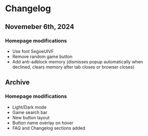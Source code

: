 # Changelog

## Novemeber 6th, 2024

### Homepage modifications
- Use font SegoeUIVF
- Remove random game button
- Add anti-adblock memory (dismisses popup automatically when declined, clears memory after tab closes or browser closes)

## Archive

### Homepage modifications
- Light/Dark mode
- Game search bar
- New button layout
- Button name overlay on hover
- FAQ and Changelog sections added
